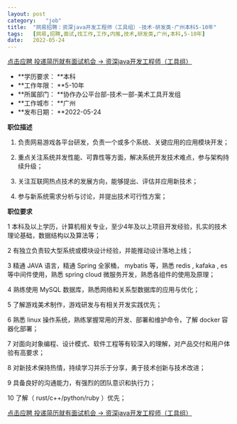 ```yaml
---
layout:	post
category:	"job"
title:	"网易招聘：资深java开发工程师（工具组）-技术-研发类-广州本科5-10年"
tags:	[网易,招聘,面试,找工作,工作,内推,技术,研发类,广州,本科,5-10年]
date:	2022-05-24
---
```


[点击应聘 投递简历就有面试机会 ->  资深java开发工程师（工具组）](http://mobile.bole.netease.com/bole/boleDetail?id=32777&employeeId=346f03c3cda5f04c&key=all)



- **学历要求： **本科
- **工作年限： **5-10年
- **所属部门： **协作办公平台部-技术一部-美术工具开发组
- **工作城市： **广州
- **发布日期： **2022-05-24



**职位描述**

1. 负责网易游戏各平台研发，负责一个或多个系统、关键应用的应用模块开发； 

2. 重点关注系统并发性能、可靠性等方面，解决系统开发技术难点，参与架构持续升级；

3. 关注互联网热点技术的发展方向，能够提出、评估并应用新技术； 

4. 参与新系统需求分析与讨论，并提出技术可行性方案；



**职位要求**

1 本科及以上学历，计算机相关专业，至少4年及以上项目开发经验，扎实的技术理论基础，数据结构以及算法等；

2 有独立负责较大型系统或模块设计经验，并能推动设计落地上线；

3 精通 JAVA 语言，精通 Spring 全家桶， mybatis 等，熟悉 redis , kafaka , es 等中间件使用，熟悉 spring cloud 微服务开发，熟悉各组件的使用及原理； 

4 熟练使用 MySQL 数据库，熟悉网络和关系型数据库的应用与优化；

5 了解游戏美术制作，游戏研发与有相关开发实践优先；

6 熟悉 linux 操作系统，熟练掌握常用的开发、部署和维护命令，了解 docker 容器化部署； 

7 对面向对象编程、设计模式、软件工程等有较深入的理解，对产品交付和用户体验有高要求； 

8 对新技术保持热情，持续学习并乐于分享，勇于技术创新与技术改进； 

9 具备良好的沟通能力，有强烈的团队意识和执行力； 

10 了解（ rust/c++/python/ruby ）优先；



[点击应聘 投递简历就有面试机会 ->  资深java开发工程师（工具组）](http://mobile.bole.netease.com/bole/boleDetail?id=32777&employeeId=346f03c3cda5f04c&key=all)